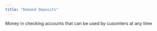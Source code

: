 ```yaml
---
title: "Demand Deposits"
---
```

Money in checking accounts that can be used by cusomters at any time

